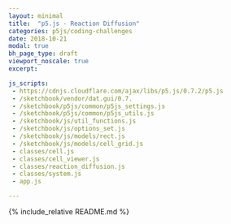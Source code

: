 ```yaml
---
layout: minimal
title:  "p5.js - Reaction Diffusion"
categories: p5js/coding-challenges
date: 2018-10-21
modal: true
bh_page_type: draft
viewport_noscale: true
excerpt: 

js_scripts:
 - https://cdnjs.cloudflare.com/ajax/libs/p5.js/0.7.2/p5.js
 - /sketchbook/vendor/dat.gui/0.7.
 - /sketchbook/p5js/common/p5js_settings.js
 - /sketchbook/p5js/common/p5js_utils.js
 - /sketchbook/js/util_functions.js
 - /sketchbook/js/options_set.js
 - /sketchbook/js/models/rect.js
 - /sketchbook/js/models/cell_grid.js
 - classes/cell.js
 - classes/cell_viewer.js
 - classes/reaction_diffusion.js
 - classes/system.js
 - app.js

---
```


{% include_relative README.md %}

